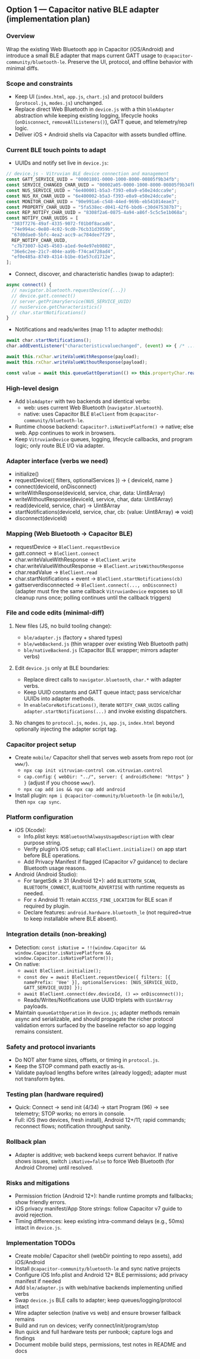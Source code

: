 ## Option 1 — Capacitor native BLE adapter (implementation plan)

### Overview
Wrap the existing Web Bluetooth app in Capacitor (iOS/Android) and introduce a small BLE adapter that maps current GATT usage to `@capacitor-community/bluetooth-le`. Preserve the UI, protocol, and offline behavior with minimal diffs.

### Scope and constraints
- Keep UI (`index.html`, `app.js`, `chart.js`) and protocol builders (`protocol.js`, `modes.js`) unchanged.
- Replace direct Web Bluetooth in `device.js` with a thin `bleAdapter` abstraction while keeping existing logging, lifecycle hooks (`onDisconnect`, `removeAllListeners()`), GATT queue, and telemetry/rep logic.
- Deliver iOS + Android shells via Capacitor with assets bundled offline.

### Current BLE touch points to adapt
- UUIDs and notify set live in `device.js`:
```1:21:/Users/jstar/Projects/vitruvian/workoutmachineappfree.github.io/device.js
// device.js - Vitruvian BLE device connection and management
const GATT_SERVICE_UUID = "00001801-0000-1000-8000-00805f9b34fb";
const SERVICE_CHANGED_CHAR_UUID = "00002a05-0000-1000-8000-00805f9b34fb";
const NUS_SERVICE_UUID = "6e400001-b5a3-f393-e0a9-e50e24dcca9e";
const NUS_RX_CHAR_UUID = "6e400002-b5a3-f393-e0a9-e50e24dcca9e";
const MONITOR_CHAR_UUID = "90e991a6-c548-44ed-969b-eb541014eae3";
const PROPERTY_CHAR_UUID = "5fa538ec-d041-42f6-bbd6-c30d475387b7";
const REP_NOTIFY_CHAR_UUID = "8308f2a6-0875-4a94-a86f-5c5c5e1b068a";
const NOTIFY_CHAR_UUIDS = [
  "383f7276-49af-4335-9072-f01b0f8acad6",
  "74e994ac-0e80-4c02-9cd0-76cb31d3959b",
  "67d0dae0-5bfc-4ea2-acc9-ac784dee7f29",
  REP_NOTIFY_CHAR_UUID,
  "c7b73007-b245-4503-a1ed-9e4e97eb9802",
  "36e6c2ee-21c7-404e-aa9b-f74ca4728ad4",
  "ef0e485a-8749-4314-b1be-01e57cd1712e",
];
```
- Connect, discover, and characteristic handles (swap to adapter):
```104:171:/Users/jstar/Projects/vitruvian/workoutmachineappfree.github.io/device.js
async connect() {
  // navigator.bluetooth.requestDevice({...})
  // device.gatt.connect()
  // server.getPrimaryService(NUS_SERVICE_UUID)
  // nusService.getCharacteristics()
  // char.startNotifications()
}
```
- Notifications and reads/writes (map 1:1 to adapter methods):
```177:218:/Users/jstar/Projects/vitruvian/workoutmachineappfree.github.io/device.js
await char.startNotifications();
char.addEventListener("characteristicvaluechanged", (event) => { /* ... */ });
```
```220:249:/Users/jstar/Projects/vitruvian/workoutmachineappfree.github.io/device.js
await this.rxChar.writeValueWithResponse(payload);
await this.rxChar.writeValueWithoutResponse(payload);
```
```386:409:/Users/jstar/Projects/vitruvian/workoutmachineappfree.github.io/device.js
const value = await this.queueGattOperation(() => this.propertyChar.readValue());
```

### High-level design
- Add `bleAdapter` with two backends and identical verbs:
  - web: uses current Web Bluetooth (`navigator.bluetooth`).
  - native: uses Capacitor BLE `BleClient` from `@capacitor-community/bluetooth-le`.
- Runtime choose backend: `Capacitor?.isNativePlatform()` → native; else web. App continues to work in browsers.
- Keep `VitruvianDevice` queues, logging, lifecycle callbacks, and program logic; only route BLE I/O via adapter.

### Adapter interface (verbs we need)
- initialize()
- requestDevice({ filters, optionalServices }) → { deviceId, name }
- connect(deviceId, onDisconnect)
- writeWithResponse(deviceId, service, char, data: Uint8Array)
- writeWithoutResponse(deviceId, service, char, data: Uint8Array)
- read(deviceId, service, char) → Uint8Array
- startNotifications(deviceId, service, char, cb: (value: Uint8Array) => void)
- disconnect(deviceId)

### Mapping (Web Bluetooth → Capacitor BLE)
- requestDevice → `BleClient.requestDevice`
- gatt.connect → `BleClient.connect`
- char.writeValueWithResponse → `BleClient.write`
- char.writeValueWithoutResponse → `BleClient.writeWithoutResponse`
- char.readValue → `BleClient.read`
- char.startNotifications + event → `BleClient.startNotifications(cb)`
- gattserverdisconnected → `BleClient.connect(..., onDisconnect)` (adapter must fire the same callback `VitruvianDevice` exposes so UI cleanup runs once; polling continues until the callback triggers)

### File and code edits (minimal-diff)
1) New files (JS, no build tooling change):
   - `ble/adapter.js` (factory + shared types)
   - `ble/webBackend.js` (thin wrapper over existing Web Bluetooth path)
   - `ble/nativeBackend.js` (Capacitor BLE wrapper; mirrors adapter verbs)

2) Edit `device.js` only at BLE boundaries:
   - Replace direct calls to `navigator.bluetooth`, `char.*` with adapter verbs.
   - Keep UUID constants and GATT queue intact; pass service/char UUIDs into adapter methods.
   - In `enableCoreNotifications()`, iterate `NOTIFY_CHAR_UUIDS` calling `adapter.startNotifications(...)` and invoke existing dispatchers.

3) No changes to `protocol.js`, `modes.js`, `app.js`, `index.html` beyond optionally injecting the adapter script tag.

### Capacitor project setup
- Create `mobile/` Capacitor shell that serves web assets from repo root (or `www/`).
  - `npx cap init vitruvian-control com.vitruvian.control`
  - `cap.config`: `{ webDir: "../", server: { androidScheme: "https" } }` (adjust if you choose `www/`).
  - `npx cap add ios && npx cap add android`
- Install plugin: `npm i @capacitor-community/bluetooth-le` (in `mobile/`), then `npx cap sync`.

### Platform configuration
- iOS (Xcode):
  - Info.plist keys: `NSBluetoothAlwaysUsageDescription` with clear purpose string.
  - Verify plugin’s iOS setup; call `BleClient.initialize()` on app start before BLE operations.
  - Add Privacy Manifest if flagged (Capacitor v7 guidance) to declare Bluetooth usage reasons.
- Android (Android Studio):
  - For targetSdk ≥ 31 (Android 12+): add `BLUETOOTH_SCAN`, `BLUETOOTH_CONNECT`, `BLUETOOTH_ADVERTISE` with runtime requests as needed.
  - For ≤ Android 11: retain `ACCESS_FINE_LOCATION` for BLE scan if required by plugin.
  - Declare features: `android.hardware.bluetooth_le` (not required=true to keep installable where BLE absent).

### Integration details (non-breaking)
- Detection: `const isNative = !!(window.Capacitor && window.Capacitor.isNativePlatform && window.Capacitor.isNativePlatform());`
- On native:
  - `await BleClient.initialize();`
  - `const dev = await BleClient.requestDevice({ filters: [{ namePrefix: 'Vee' }], optionalServices: [NUS_SERVICE_UUID, GATT_SERVICE_UUID] });`
  - `await BleClient.connect(dev.deviceId, () => onDisconnect());`
  - Reads/Writes/Notifications use UUID triplets with `Uint8Array` payloads.
- Maintain `queueGattOperation` in `device.js`; adapter methods remain async and serializable, and should propagate the richer protocol validation errors surfaced by the baseline refactor so app logging remains consistent.

### Safety and protocol invariants
- Do NOT alter frame sizes, offsets, or timing in `protocol.js`.
- Keep the STOP command path exactly as-is.
- Validate payload lengths before writes (already logged); adapter must not transform bytes.

### Testing plan (hardware required)
- Quick: Connect → send init (4/34) → start Program (96) → see telemetry; STOP works; no errors in console.
- Full: iOS (two devices, fresh install), Android 12+/11; rapid commands; reconnect flows; notification throughput sanity.

### Rollback plan
- Adapter is additive; web backend keeps current behavior. If native shows issues, switch `isNative=false` to force Web Bluetooth (for Android Chrome) until resolved.

### Risks and mitigations
- Permission friction (Android 12+): handle runtime prompts and fallbacks; show friendly errors.
- iOS privacy manifest/App Store strings: follow Capacitor v7 guide to avoid rejection.
- Timing differences: keep existing intra-command delays (e.g., 50ms) intact in `device.js`.

### Implementation TODOs
- Create mobile/ Capacitor shell (webDir pointing to repo assets), add iOS/Android
- Install `@capacitor-community/bluetooth-le` and sync native projects
- Configure iOS Info.plist and Android 12+ BLE permissions; add privacy manifest if needed
- Add `ble/adapter.js` with web/native backends implementing unified verbs
- Swap `device.js` BLE calls to adapter; keep queues/logging/protocol intact
- Wire adapter selection (native vs web) and ensure browser fallback remains
- Build and run on devices; verify connect/init/program/stop
- Run quick and full hardware tests per runbook; capture logs and findings
- Document mobile build steps, permissions, test notes in README and docs

